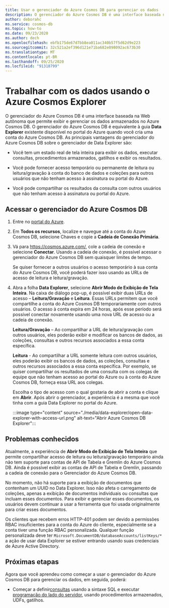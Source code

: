 ```yaml
---
title: Usar o gerenciador do Azure Cosmos DB para gerenciar os dados
description: O gerenciador do Azure Cosmos DB é uma interface baseada na Web autônoma que permite exibir e gerenciar os dados armazenados no Azure Cosmos DB.
author: deborahc
ms.service: cosmos-db
ms.topic: how-to
ms.date: 09/23/2020
ms.author: dech
ms.openlocfilehash: ebfb175de67d7bb8ea011ac340b57f5d62d9e223
ms.sourcegitcommit: 32c521a2ef396d121e71ba682e098092ac673b30
ms.translationtype: MT
ms.contentlocale: pt-BR
ms.lasthandoff: 09/25/2020
ms.locfileid: "91318799"
---
```

# <a name="work-with-data-using-azure-cosmos-explorer"></a>Trabalhar com os dados usando o Azure Cosmos Explorer 

O gerenciador do Azure Cosmos DB é uma interface baseada na Web autônoma que permite exibir e gerenciar os dados armazenados no Azure Cosmos DB. O gerenciador do Azure Cosmos DB é equivalente à guia **Data Explorer** existente disponível no portal do Azure quando você cria uma conta do Azure Cosmos DB. As principais vantagens do gerenciador do Azure Cosmos DB sobre o gerenciador de Data Explorer são:

* Você tem um estado real de tela inteira para exibir os dados, executar consultas, procedimentos armazenados, gatilhos e exibir os resultados.  

* Você pode fornecer acesso temporário ou permanente de leitura ou leitura/gravação à conta do banco de dados e coleções para outros usuários que não tenham acesso à assinatura ou portal do Azure.  

* Você pode compartilhar os resultados da consulta com outros usuários que não tenham acesso à assinatura ou portal do Azure.  

## <a name="access-azure-cosmos-db-explorer"></a>Acessar o gerenciador do Azure Cosmos DB

1. Entre no [portal do Azure](https://portal.azure.com/). 

2. Em **Todos os recursos**, localize e navegue até a conta do Azure Cosmos DB, selecione Chaves e copie a **Cadeia de Conexão Primária**.  

3. Vá para https://cosmos.azure.com/, cole a cadeia de conexão e selecione **Conectar**. Usando a cadeia de conexão, é possível acessar o gerenciador do Azure Cosmos DB sem quaisquer limites de tempo.  

   Se quiser fornecer a outros usuários o acesso temporário à sua conta do Azure Cosmos DB, você poderá fazer isso usando as URLs de acesso de leitura e leitura/gravação. 

4. Abra a folha **Data Explorer**, selecione **Abrir Modo de Exibição de Tela Inteira**. Na caixa de diálogo pop-up, é possível exibir duas URLs de acesso – **Leitura/Gravação** e **Leitura**. Essas URLs permitem que você compartilhe a conta do Azure Cosmos DB temporariamente com outros usuários. O acesso à conta expira em 24 horas, após esse período será possível conectar novamente usando uma nova URL de acesso ou a cadeia de conexão. 

   **Leitura/Gravação** – Ao compartilhar a URL de leitura/gravação com outros usuários, eles poderão exibir e modificar os bancos de dados, as coleções, consultas e outros recursos associados a essa conta específica.

   **Leitura** - Ao compartilhar a URL somente leitura com outros usuários, eles poderão exibir os bancos de dados, as coleções, consultas e outros recursos associados a essa conta específica. Por exemplo, se quiser compartilhar os resultados de uma consulta com os colegas de equipe que não tenham acesso ao portal do Azure ou à conta do Azure Cosmos DB, forneça essa URL aos colegas.

   Escolha o tipo de acesso com o qual gostaria de abrir a conta e clique em **Abrir**. Após abrir o gerenciador, a experiência é a mesma que você tinha com a guia Data Explorer no portal do Azure.

   :::image type="content" source="./media/data-explorer/open-data-explorer-with-access-url.png" alt-text="Abrir Azure Cosmos DB Explorer":::

## <a name="known-issues"></a>Problemas conhecidos

Atualmente, a experiência de **Abrir Modo de Exibição de Tela Inteira** que permite compartilhar acesso de leitura ou leitura/gravação temporário ainda não tem suporte para contas de API de Tabela e Gremlin do Azure Cosmos DB. Ainda é possível exibir as contas de API de Tabela e Gremlin, passando a cadeia de conexão para o Gerenciador do Azure Cosmos DB. 

No momento, não há suporte para a exibição de documentos que contenham um UUID no Data Explorer. Isso não afeta o carregamento de coleções, apenas a exibição de documentos individuais ou consultas que incluam esses documentos. Para exibir e gerenciar esses documentos, os usuários devem continuar a usar a ferramenta que foi usada originalmente para criar esses documentos.

Os clientes que recebem erros HTTP-401 podem ser devido a permissões RBAC insuficientes para a conta do Azure do cliente, especialmente se a conta tiver uma função RBAC personalizada. Qualquer função personalizada deve ter `Microsoft.DocumentDB/databaseAccounts/listKeys/*` a ação de usar data Explorer se estiver entrando usando suas credenciais de Azure Active Directory.

## <a name="next-steps"></a>Próximas etapas

Agora que você aprendeu como começar a usar o gerenciador do Azure Cosmos DB para gerenciar os dados, em seguida, poderá:

* Começar a definir[consultas](sql-api-query-reference.md) usando a sintaxe SQL e executar [programação do lado do servidor](stored-procedures-triggers-udfs.md), usando procedimentos armazenados, UDFs, gatilhos. 
